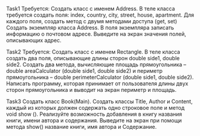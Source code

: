 Task1
Требуется: Создать класс с именем Address. В теле класса требуется создать поля: index, country, city, street, house, apartment. 
Для каждого поля, создать метод с двумя методами доступа (get, set)  
Создать экземпляр класса Address. 
В поля экземпляра записать информацию о почтовом адресе. 
Выведите на экран значения полей, описывающих адрес. 

Task2
Требуется: Создать класс с именем Rectangle. В теле класса создать два поля, описывающие длины сторон double side1, double side2.
Создать два метода, вычисляющие площадь прямоугольника – double areaCalculator (double side1, double side2) и периметр прямоугольника – double perimeterCalculator (double side1, double side2).
Написать программу, которая принимает от пользователя длины двух сторон прямоугольника и выводит на экран периметр и площадь.

Task3
 Создать класс Book(Main). Создать классы Title, Author и Content, каждый из которых должен содержать одно строковое поле и метод void show ().
  Реализуйте возможность добавления в книгу названия книги, имени автора и содержания. Выведите на экран при помощи метода show() название книги, имя автора и Содержание.